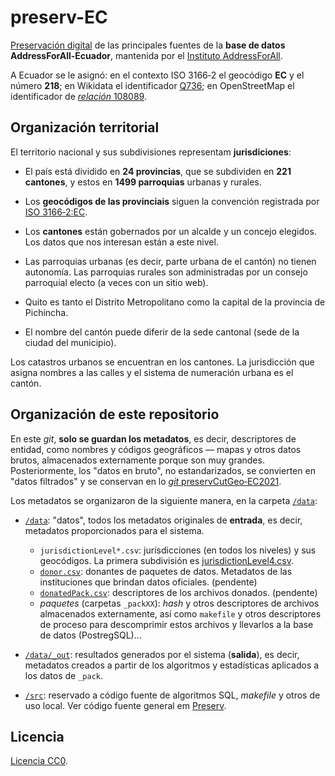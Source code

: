 # preserv-EC
[Preservación digital](https://en.wikipedia.org/wiki/Digital_preservation) de las principales fuentes de la **base de datos AddressForAll-Ecuador**, mantenida por el [Instituto AddressForAll](http://addressforall.org/).

A Ecuador se le asignó: en el contexto ISO 3166‑2 el geocódigo **EC** y el número **218**; en Wikidata el identificador [Q736](http://wikidata.org/entity/Q736); en OpenStreetMap el identificador de [*relación* 108089](http://osm.org/relation/108089).


## Organización territorial
El territorio nacional y sus subdivisiones representam **jurisdiciones**:

* El país está dividido en **24 provincias**, que se subdividen en **221 cantones**, y estos en **1499 parroquias** urbanas y rurales.

* Los **geocódigos de las provinciais** siguen la convención registrada por [ISO 3166‑2:EC](https://en.wikipedia.org/wiki/ISO_3166-2:EC). 

* Los **cantones** están gobernados por un alcalde y un concejo elegidos. Los datos que nos interesan están a este nivel.

* Las parroquias urbanas (es decir, parte urbana de el cantón) no tienen autonomía. Las parroquias rurales son administradas por un consejo parroquial electo (a veces con un sitio web).

* Quito es tanto el Distrito Metropolitano como la capital de la provincia de Pichincha.

* El nombre del cantón puede diferir de la sede cantonal (sede de la ciudad del municipio).

Los catastros urbanos se encuentran en los cantones. La jurisdicción que asigna nombres a las calles y el sistema de numeración urbana es el cantón.

## Organización de este repositorio

En este *git*, **solo se guardan los metadatos**, es decir, descriptores de entidad, como nombres y códigos geográficos &mdash; mapas y otros datos brutos, almacenados externamente porque son muy grandes.  Posteriormente, los "datos en bruto", no estandarizados, se convierten en "datos filtrados" y se conservan en lo [*git* preservCutGeo‑EC2021](http://git.digital-guard.org/preservCutGeo-EC2021).

Los metadatos se organizaron de la siguiente manera, en la carpeta [`/data`](./data):

* [`/data`](./data): "datos", todos los metadatos originales de **entrada**, es decir, metadatos proporcionados para el sistema.
   * `jurisdictionLevel*.csv`:  jurisdicciones (en todos los niveles) y sus geocódigos. La primera subdivisión es [jurisdictionLevel4.csv](./data/jurisdictionLevel4.csv).
   * [`donor.csv`](./data/donor.csv): donantes de paquetes de datos. Metadatos de las instituciones que brindan datos oficiales. (pendente)
   * [`donatedPack.csv`](./data/donatedPack.csv): descriptores de los archivos donados. (pendente)
   * *paquetes* (carpetas `_packXX`): *hash*  y otros descriptores de archivos almacenados externamente, así como `makefile` y otros descriptores de proceso para descomprimir estos archivos y llevarlos a la base de datos (PostregSQL)... 

* [`/data/_out`](./data/out): resultados generados por el sistema (**salida**), es decir, metadatos creados a partir de los algoritmos y estadísticas aplicados a los datos de `_pack`.

* [`/src`](./src#readme): reservado a código fuente de algoritmos SQL, *makefile* y otros de uso local. Ver código fuente general em [Preserv](http://git.digital-guard.org/preserv).

## Licencia
[Licencia CC0](https://creativecommons.org/publicdomain/zero/1.0/deed.es).
